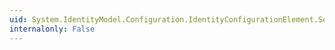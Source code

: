 ```yaml
---
uid: System.IdentityModel.Configuration.IdentityConfigurationElement.ServiceTokenResolver
internalonly: False
---
```

